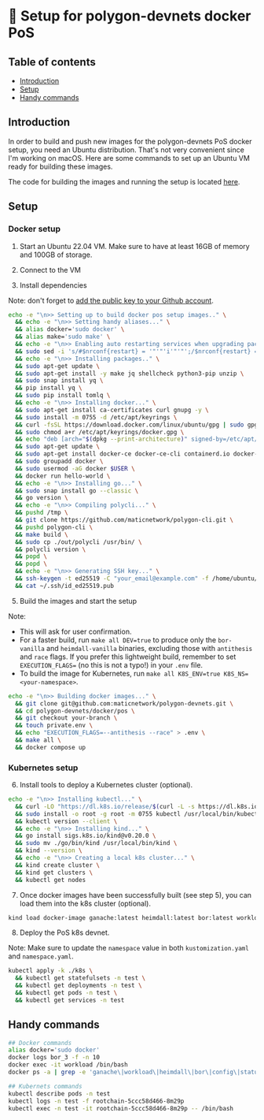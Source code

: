 # 🐳 Setup for polygon-devnets docker PoS

## Table of contents

- [Introduction](#introduction)
- [Setup](#setup)
- [Handy commands](#handy-commands)

## Introduction

In order to build and push new images for the polygon-devnets PoS docker setup, you need an Ubuntu distribution. That's not very convenient since I'm working on macOS. Here are some commands to set up an Ubuntu VM ready for building these images.

The code for building the images and running the setup is located [here](https://github.com/maticnetwork/polygon-devnets/tree/main/docker/pos).

## Setup

### Docker setup

1. Start an Ubuntu 22.04 VM. Make sure to have at least 16GB of memory and 100GB of storage.

2. Connect to the VM

3. Install dependencies

Note: don't forget to [add the public key to your Github account](https://github.com/settings/ssh/new).

```sh
echo -e "\n>> Setting up to build docker pos setup images.." \
  && echo -e "\n>> Setting handy aliases..." \
  && alias docker='sudo docker' \
  && alias make='sudo make' \
  && echo -e "\n>> Enabling auto restarting services when upgrading packages.." \
  && sudo sed -i 's/#$nrconf{restart} = '"'"'i'"'"';/$nrconf{restart} = '"'"'a'"'"';/g' /etc/needrestart/needrestart.conf \
  && echo -e "\n>> Installing packages.." \
  && sudo apt-get update \
  && sudo apt-get install -y make jq shellcheck python3-pip unzip \
  && sudo snap install yq \
  && pip install yq \
  && sudo pip install tomlq \
  && echo -e "\n>> Installing docker..." \
  && sudo apt-get install ca-certificates curl gnupg -y \
  && sudo install -m 0755 -d /etc/apt/keyrings \
  && curl -fsSL https://download.docker.com/linux/ubuntu/gpg | sudo gpg --dearmor -o /etc/apt/keyrings/docker.gpg \
  && sudo chmod a+r /etc/apt/keyrings/docker.gpg \
  && echo "deb [arch="$(dpkg --print-architecture)" signed-by=/etc/apt/keyrings/docker.gpg] https://download.docker.com/linux/ubuntu "$(. /etc/os-release && echo "$VERSION_CODENAME")" stable" | sudo tee /etc/apt/sources.list.d/docker.list > /dev/null \
  && sudo apt-get update \
  && sudo apt-get install docker-ce docker-ce-cli containerd.io docker-buildx-plugin docker-compose-plugin -y \
  && sudo groupadd docker \
  && sudo usermod -aG docker $USER \
  && docker run hello-world \
  && echo -e "\n>> Installing go..." \
  && sudo snap install go --classic \
  && go version \
  && echo -e "\n>> Compiling polycli..." \
  && pushd /tmp \
  && git clone https://github.com/maticnetwork/polygon-cli.git \
  && pushd polygon-cli \
  && make build \
  && sudo cp ./out/polycli /usr/bin/ \
  && polycli version \
  && popd \
  && popd \
  && echo -e "\n>> Generating SSH key..." \
  && ssh-keygen -t ed25519 -C "your_email@example.com" -f /home/ubuntu/.ssh/id_ed25519 -N "" \
  && cat ~/.ssh/id_ed25519.pub
```

5. Build the images and start the setup

Note:

- This will ask for user confirmation.
- For a faster build, run `make all DEV=true` to produce only the `bor-vanilla` and `heimdall-vanilla` binaries, excluding those with `antithesis` and `race` flags. If you prefer this lightweight build, remember to set `EXECUTION_FLAGS=` (no this is not a typo!) in your `.env` file.
- To build the image for Kubernetes, run `make all K8S_ENV=true K8S_NS=<your-namespace>`.

```sh
echo -e "\n>> Building docker images..." \
  && git clone git@github.com:maticnetwork/polygon-devnets.git \
  && cd polygon-devnets/docker/pos \
  && git checkout your-branch \
  && touch private.env \
  && echo "EXECUTION_FLAGS=--antithesis --race" > .env \
  && make all \
  && docker compose up
```

### Kubernetes setup

6. Install tools to deploy a Kubernetes cluster (optional).

```bash
echo -e "\n>> Installing kubectl..." \
  && curl -LO "https://dl.k8s.io/release/$(curl -L -s https://dl.k8s.io/release/stable.txt)/bin/linux/amd64/kubectl" \
  && sudo install -o root -g root -m 0755 kubectl /usr/local/bin/kubectl \
  && kubectl version --client \
  && echo -e "\n>> Installing kind..." \
  && go install sigs.k8s.io/kind@v0.20.0 \
  && sudo mv ./go/bin/kind /usr/local/bin/kind \
  && kind --version \
  && echo -e "\n>> Creating a local k8s cluster..." \
  && kind create cluster \
  && kind get clusters \
  && kubectl get nodes
```

7. Once docker images have been successfully built (see step 5), you can load them into the k8s cluster (optional).

```bash
kind load docker-image ganache:latest heimdall:latest bor:latest workload:latest status:latest
```

8. Deploy the PoS k8s devnet.

Note: Make sure to update the `namespace` value in both `kustomization.yaml` and `namespace.yaml`.

```bash
kubectl apply -k ./k8s \
  && kubectl get statefulsets -n test \
  && kubectl get deployments -n test \
  && kubectl get pods -n test \
  && kubectl get services -n test
```

## Handy commands

```sh
## Docker commands
alias docker='sudo docker'
docker logs bor_3 -f -n 10
docker exec -it workload /bin/bash
docker ps -a | grep -e 'ganache\|workload\|heimdall\|bor\|config\|status' | awk '{print $1}' | xargs -I xxx docker rm xxx

## Kubernets commands
kubectl describe pods -n test
kubectl logs -n test -f rootchain-5ccc58d466-8m29p
kubectl exec -n test -it rootchain-5ccc58d466-8m29p -- /bin/bash
```
